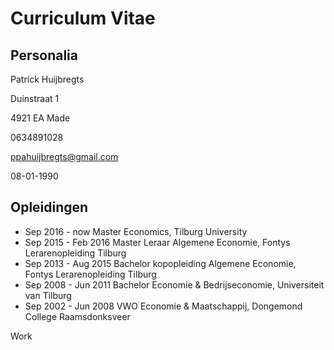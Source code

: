 Curriculum Vitae
================
Personalia
----------
Patrick Huijbregts

Duinstraat 1

4921 EA Made

0634891028

ppahuijbregts@gmail.com

08-01-1990

Opleidingen
---------
* Sep 2016 - now Master Economics, Tilburg University
* Sep 2015 - Feb 2016 Master Leraar Algemene Economie, Fontys Lerarenopleiding Tilburg
* Sep 2013 - Aug 2015 Bachelor kopopleiding Algemene Economie, Fontys Lerarenopleiding Tilburg
* Sep 2008 - Jun 2011 Bachelor Economie & Bedrijseconomie, Universiteit van Tilburg
* Sep 2002 - Jun 2008 VWO Economie & Maatschappij, Dongemond College Raamsdonksveer

Work
